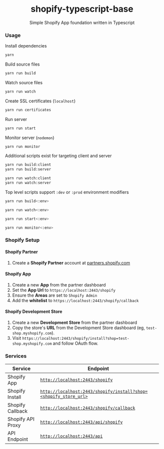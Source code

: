 <h1 align="center">shopify-typescript-base</h1>

<p align="center">Simple Shopify App foundation written in Typescript</p>

### Usage

Install dependencies
```bash
yarn
```

Build source files
```bash
yarn run build
```

Watch source files
```bash
yarn run watch
```

Create SSL certificates (`localhost`)
```bash
yarn run certificates
```

Run server
```bash
yarn run start
```

Monitor server (`nodemon`)
```bash
yarn run monitor
```

Additional scripts exist for targeting client and server
```bash
yarn run build:client
yarn run build:server

yarn run watch:client
yarn run watch:server
```

Top level scripts support `:dev` or `:prod` environment modifiers
```bash
yarn run build<:env>

yarn run watch<:env>

yarn run start<:env>

yarn run monitor<:env>
```

### Shopify Setup

#### Shopify Partner

1. Create a **Shopify Partner** account at [partners.shopify.com](https://partners.shopify.com/)

#### Shopify App

1. Create a new **App** from the partner dashboard
2. Set the **App Url** to `https://localhost:2443/shopify`
3. Ensure the **Areas** are set to `Shopify Admin`
4. Add the **whitelist** to `https://localhost:2443/shopify/callback`

#### Shopify Development Store

1. Create a new **Development Store** from the partner dashboard
2. Copy the store's **URL** from the Development Store dashboard (eg, `test-shop.myshopify.com`).
3. Visit `https://localhost:2443/shopify/install?shop=test-shop.myshopify.com` and follow OAuth flow.

### Services

| Service           | Endpoint      |
| ----------------- | ------------- |
| Shopify App       | [`http://localhost:2443/shopify`](http://localhost:2443/shopify) |
| Shopify Install   | [`http://localhost:2443/shopify/install?shop=<shopify_store_url>`](http://localhost:2443/shopify/install?shop=<shopify_store_url>) |
| Shopify Callback  | [`http://localhost:2443/shopify/callback`](http://localhost:2443/shopify/callback) |
| Shopify API Proxy | [`http://localhost:2443/api/shopify`](http://localhost:2443/api/shopify) |
| API Endpoint      | [`http://localhost:2443/api`](http://localhost:2443/api) |
